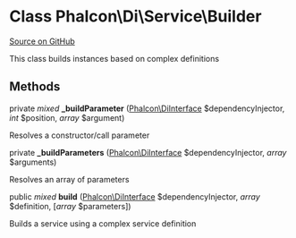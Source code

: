 # Class **Phalcon\\Di\\Service\\Builder**

<a href="https://github.com/phalcon/cphalcon/blob/master/phalcon/di/service/builder.zep" class="btn btn-default btn-sm">Source on GitHub</a>

This class builds instances based on complex definitions

## Methods
private *mixed* **_buildParameter** ([Phalcon\DiInterface](/en/3.1.2/api/Phalcon_DiInterface) $dependencyInjector, *int* $position, *array* $argument)

Resolves a constructor/call parameter

private  **_buildParameters** ([Phalcon\DiInterface](/en/3.1.2/api/Phalcon_DiInterface) $dependencyInjector, *array* $arguments)

Resolves an array of parameters

public *mixed* **build** ([Phalcon\DiInterface](/en/3.1.2/api/Phalcon_DiInterface) $dependencyInjector, *array* $definition, [*array* $parameters])

Builds a service using a complex service definition

